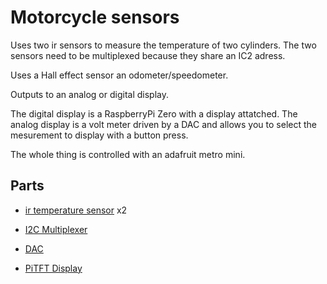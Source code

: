 # Motorcycle sensors

Uses two ir sensors to measure the temperature of two cylinders.  The two sensors need to be multiplexed because they share an IC2 adress.

Uses a Hall effect sensor an odometer/speedometer.

Outputs to an analog or digital display. 

The digital display is a RaspberryPi Zero with a display attatched.
The analog display is a volt meter driven by a DAC and allows you to select the mesurement to display with a button press.

The whole thing is controlled with an adafruit metro mini.

## Parts

 *  [ir temperature sensor](https://www.adafruit.com/product/1747) x2

 *  [I2C Multiplexer](https://www.adafruit.com/product/2717)

 *  [DAC](https://www.adafruit.com/product/935)

 *  [PiTFT Display](https://www.adafruit.com/product/2441)
